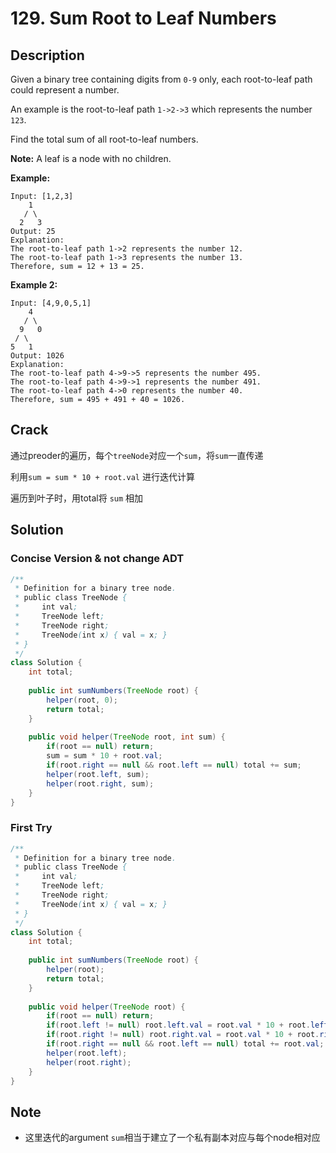 # 129. Sum Root to Leaf Numbers

## Description

 

Given a binary tree containing digits from `0-9` only, each root-to-leaf path could represent a number.

An example is the root-to-leaf path `1->2->3` which represents the number `123`.

Find the total sum of all root-to-leaf numbers.

**Note:** A leaf is a node with no children.

**Example:**

```
Input: [1,2,3]
    1
   / \
  2   3
Output: 25
Explanation:
The root-to-leaf path 1->2 represents the number 12.
The root-to-leaf path 1->3 represents the number 13.
Therefore, sum = 12 + 13 = 25.
```

**Example 2:**

```
Input: [4,9,0,5,1]
    4
   / \
  9   0
 / \
5   1
Output: 1026
Explanation:
The root-to-leaf path 4->9->5 represents the number 495.
The root-to-leaf path 4->9->1 represents the number 491.
The root-to-leaf path 4->0 represents the number 40.
Therefore, sum = 495 + 491 + 40 = 1026.
```

## Crack

通过preoder的遍历，每个`treeNode`对应一个`sum`，将`sum`一直传递

利用`sum = sum * 10 + root.val` 进行迭代计算

遍历到叶子时，用total将 `sum` 相加

## Solution

### Concise Version & not change ADT

```java
/**
 * Definition for a binary tree node.
 * public class TreeNode {
 *     int val;
 *     TreeNode left;
 *     TreeNode right;
 *     TreeNode(int x) { val = x; }
 * }
 */
class Solution {
    int total;
    
    public int sumNumbers(TreeNode root) {
        helper(root, 0);
        return total;
    }
    
    public void helper(TreeNode root, int sum) {
        if(root == null) return;
        sum = sum * 10 + root.val;
        if(root.right == null && root.left == null) total += sum;
        helper(root.left, sum);
        helper(root.right, sum);
    }
}
```



### First Try

```java
/**
 * Definition for a binary tree node.
 * public class TreeNode {
 *     int val;
 *     TreeNode left;
 *     TreeNode right;
 *     TreeNode(int x) { val = x; }
 * }
 */
class Solution {
    int total;
    
    public int sumNumbers(TreeNode root) {
        helper(root);
        return total;
    }
    
    public void helper(TreeNode root) {
        if(root == null) return;
        if(root.left != null) root.left.val = root.val * 10 + root.left.val;
        if(root.right != null) root.right.val = root.val * 10 + root.right.val;
        if(root.right == null && root.left == null) total += root.val;
        helper(root.left);
        helper(root.right);
    }
}
```



## Note

* 这里迭代的argument `sum`相当于建立了一个私有副本对应与每个node相对应